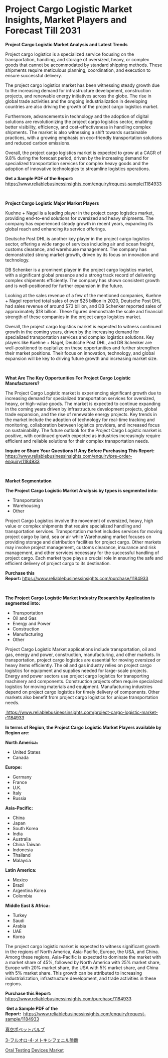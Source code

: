 <p><h1>Project Cargo Logistic Market Insights, Market Players and Forecast Till 2031</h1></p><p><strong>Project Cargo Logistic Market Analysis and Latest Trends</strong></p>
<p><p>Project cargo logistics is a specialized service focusing on the transportation, handling, and storage of oversized, heavy, or complex goods that cannot be accommodated by standard shipping methods. These shipments require meticulous planning, coordination, and execution to ensure successful delivery.</p><p>The project cargo logistics market has been witnessing steady growth due to the increasing demand for infrastructure development, construction projects, and renewable energy initiatives across the globe. The rise in global trade activities and the ongoing industrialization in developing countries are also driving the growth of the project cargo logistics market.</p><p>Furthermore, advancements in technology and the adoption of digital solutions are revolutionizing the project cargo logistics sector, enabling better visibility, efficiency, and cost-effectiveness in handling complex shipments. The market is also witnessing a shift towards sustainable practices, with a growing emphasis on eco-friendly transportation solutions and reduced carbon emissions.</p><p>Overall, the project cargo logistics market is expected to grow at a CAGR of 9.8% during the forecast period, driven by the increasing demand for specialized transportation services for complex heavy goods and the adoption of innovative technologies to streamline logistics operations.</p></p>
<p><strong>Get a Sample PDF of the Report:&nbsp;</strong> <a href="https://www.reliablebusinessinsights.com/enquiry/request-sample/1184933">https://www.reliablebusinessinsights.com/enquiry/request-sample/1184933</a></p>
<p>&nbsp;</p>
<p><strong>Project Cargo Logistic Major Market Players</strong></p>
<p><p>Kuehne + Nagel is a leading player in the project cargo logistics market, providing end-to-end solutions for oversized and heavy shipments. The company has experienced steady growth in recent years, expanding its global reach and enhancing its service offerings. </p><p>Deutsche Post DHL is another key player in the project cargo logistics sector, offering a wide range of services including air and ocean freight, customs clearance, and warehouse management. The company has demonstrated strong market growth, driven by its focus on innovation and technology. </p><p>DB Schenker is a prominent player in the project cargo logistics market, with a significant global presence and a strong track record of delivering complex shipments efficiently. The company has shown consistent growth and is well-positioned for further expansion in the future.</p><p>Looking at the sales revenue of a few of the mentioned companies, Kuehne + Nagel reported total sales of over $25 billion in 2020, Deutsche Post DHL had sales revenue of around $73 billion, and DB Schenker reported sales of approximately $18 billion. These figures demonstrate the scale and financial strength of these companies in the project cargo logistics market.</p><p>Overall, the project cargo logistics market is expected to witness continued growth in the coming years, driven by the increasing demand for specialized transportation services and complex logistics solutions. Key players like Kuehne + Nagel, Deutsche Post DHL, and DB Schenker are well-positioned to capitalize on these opportunities and further strengthen their market positions. Their focus on innovation, technology, and global expansion will be key to driving future growth and increasing market size.</p></p>
<p>&nbsp;</p>
<p><strong>What Are The Key Opportunities For Project Cargo Logistic Manufacturers?</strong></p>
<p><p>The Project Cargo Logistic market is experiencing significant growth due to increasing demand for specialized transportation services for oversized, heavy, or high-value goods. The market is expected to continue expanding in the coming years driven by infrastructure development projects, global trade expansion, and the rise of renewable energy projects. Key trends in the market include the adoption of technology for real-time tracking and monitoring, collaboration between logistics providers, and increased focus on sustainability. The future outlook for the Project Cargo Logistic market is positive, with continued growth expected as industries increasingly require efficient and reliable solutions for their complex transportation needs.</p></p>
<p><strong>Inquire or Share Your Questions If Any Before Purchasing This Report:</strong> <a href="https://www.reliablebusinessinsights.com/enquiry/pre-order-enquiry/1184933">https://www.reliablebusinessinsights.com/enquiry/pre-order-enquiry/1184933</a></p>
<p>&nbsp;</p>
<p><strong>Market Segmentation</strong></p>
<p><strong>The Project Cargo Logistic Market Analysis by types is segmented into:</strong></p>
<p><ul><li>Transportation</li><li>Warehousing</li><li>Other</li></ul></p>
<p><p>Project Cargo Logistics involve the movement of oversized, heavy, high value or complex shipments that require specialized handling and transportation services. Transportation market includes services for moving project cargo by land, sea or air while Warehousing market focuses on providing storage and distribution facilities for project cargo. Other markets may involve project management, customs clearance, insurance and risk management, and other services necessary for the successful handling of project cargo. Each market type plays a crucial role in ensuring the safe and efficient delivery of project cargo to its destination.</p></p>
<p><strong>Purchase this Report:&nbsp;</strong><a href="https://www.reliablebusinessinsights.com/purchase/1184933">https://www.reliablebusinessinsights.com/purchase/1184933</a></p>
<p>&nbsp;</p>
<p><strong>The Project Cargo Logistic Market Industry Research by Application is segmented into:</strong></p>
<p><ul><li>Transportation</li><li>Oil and Gas</li><li>Energy and Power</li><li>Construction</li><li>Manufacturing</li><li>Other</li></ul></p>
<p><p>Project Cargo Logistic Market applications include transportation, oil and gas, energy and power, construction, manufacturing, and other markets. In transportation, project cargo logistics are essential for moving oversized or heavy items efficiently. The oil and gas industry relies on project cargo logistics for equipment and supplies needed for large-scale projects. Energy and power sectors use project cargo logistics for transporting machinery and components. Construction projects often require specialized logistics for moving materials and equipment. Manufacturing industries depend on project cargo logistics for timely delivery of components. Other markets also benefit from project cargo logistics for unique transportation needs.</p></p>
<p><a href="https://www.reliablebusinessinsights.com/project-cargo-logistic-market-r1184933">&nbsp;https://www.reliablebusinessinsights.com/project-cargo-logistic-market-r1184933</a></p>
<p><strong>In terms of Region, the Project Cargo Logistic Market Players available by Region are:</strong></p>
<p>
    <p> <strong> North America: </strong>
        <ul>
            <li>United States</li>
            <li>Canada</li>
        </ul>
        </p> 
    <p> <strong> Europe: </strong>
        <ul>
            <li>Germany</li>
            <li>France</li>
            <li>U.K.</li>
            <li>Italy</li>
            <li>Russia</li>
        </ul>
        </p> 
    <p> <strong> Asia-Pacific: </strong>
        <ul>
            <li>China</li>
            <li>Japan</li>
            <li>South Korea</li>
            <li>India</li>
            <li>Australia</li>
            <li>China Taiwan</li>
            <li>Indonesia</li>
            <li>Thailand</li>
            <li>Malaysia</li>
        </ul>
        </p> 
    <p> <strong> Latin America: </strong>
        <ul>
            <li>Mexico</li>
            <li>Brazil</li>
            <li>Argentina Korea</li>
            <li>Colombia</li>
        </ul>
        </p> 
    <p> <strong> Middle East & Africa: </strong>
        <ul>
            <li>Turkey</li>
            <li>Saudi</li>
            <li>Arabia</li>
            <li>UAE</li>
            <li>Korea</li>
        </ul>
    </p>
    </p>
<p><p>The project cargo logistic market is expected to witness significant growth in the regions of North America, Asia-Pacific, Europe, the USA, and China. Among these regions, Asia-Pacific is expected to dominate the market with a market share of 45%, followed by North America with 25% market share, Europe with 20% market share, the USA with 5% market share, and China with 5% market share. This growth can be attributed to increasing industrialization, infrastructure development, and trade activities in these regions.</p></p>
<p><strong>Purchase this Report: </strong><a href="https://www.reliablebusinessinsights.com/purchase/1184933">https://www.reliablebusinessinsights.com/purchase/1184933</a></p>
<p>&nbsp;<strong>Get a Sample PDF of the Report:&nbsp;&nbsp;</strong><a href="https://www.reliablebusinessinsights.com/enquiry/request-sample/1184933">https://www.reliablebusinessinsights.com/enquiry/request-sample/1184933</a></p>
<p><strong></strong></p>
<p><p><a href="https://github.com/SarahFahey88/Market-Research-Report-List-2/blob/main/6313500112971.md">真空ポペットバルブ</a></p><p><a href="https://github.com/mathieurico66/Market-Research-Report-List-2/blob/main/7207327112970.md">3-フルオロ-4-メトキシフェニル酢酸</a></p><p><a href="https://view.publitas.com/reportprime-1/oral-testing-devices-market-research-report-includes-analysis-on-market-size-share-and-growth-rate-at-5-6-cagr-forecasted-from-2024-to-2031/">Oral Testing Devices Market</a></p></p>